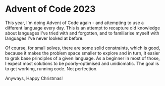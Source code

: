 # Advent of Code 2023

This year, I'm doing Advent of Code again - and attempting to use a different language every day. 
This is an attempt to recapture old knowledge about languages I've tried with and forgotten, and to familiarise myself with languages I've never looked at before.

Of course, for small solves, there are some solid constraints, which is good, because it makes the problem space smaller to explore and in turn, it easier to grok base principles of a given language.
As a beginner in most of those, I expect most solutions to be poorly-optimised and unidiomatic. 
The goal is to get working, running code. Not perfection. 

Anyways, Happy Christmas!
